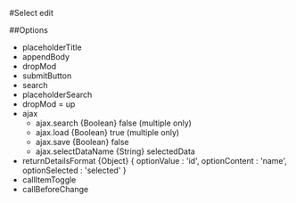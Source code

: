 #Select edit

##Options
- placeholderTitle
- appendBody
- dropMod
- submitButton
- search
- placeholderSearch
- dropMod = up
- ajax
	- ajax.search {Boolean} false (multiple only)
	- ajax.load {Boolean} true (multiple only)
	- ajax.save {Boolean} false
	- ajax.selectDataName {String} selectedData
- returnDetailsFormat {Object} {
									optionValue    : 'id',
									optionContent  : 'name',
									optionSelected : 'selected'
								}
- callItemToggle
- callBeforeChange

